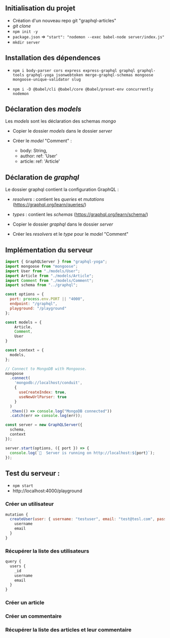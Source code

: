 ## Initialisation du projet

- Création d'un nouveau repo git "graphql-articles"
- _git clone_
- `npm init -y`
- `package.json` => `"start": "nodemon --exec babel-node server/index.js"`
- `mkdir server`

## Installation des dépendences

- `npm i body-parser cors express express-graphql graphql graphql-tools graphql-yoga jsonwebtoken merge-graphql-schemas mongoose mongoose-unique-validator slug`

- `npm i -D @babel/cli @babel/core @babel/preset-env concurrently nodemon`

## Déclaration des _models_

Les _models_ sont les déclaration des schemas _mongo_

- Copier le dossier _models_ dans le dossier _server_

- Créer le _model_ "Comment" : 
  - body: String,
  - author: ref: 'User'
  - article: ref: 'Article'

## Déclaration de _graphql_

Le dossier graphql contient la configuration GraphQL : 
- _resolvers_ : contient les _queries_ et _mutations_ (https://graphql.org/learn/queries/)
- _types_ : contient les _schemas_ (https://graphql.org/learn/schema/)

- Copier le dossier _graphql_ dans le dossier _server_
- Créer les _resolvers_ et le _type_ pour le _model_ "Comment"

## Implémentation du serveur

```js
import { GraphQLServer } from "graphql-yoga";
import mongoose from "mongoose";
import User from "./models/User";
import Article from "./models/Article";
import Comment from "./models/Comment";
import schema from "../graphql";

const options = {
  port: process.env.PORT || "4000",
  endpoint: "/graphql",
  playground: "/playground"
};

const models = {
    Article,
    Comment,
    User
}

const context = {
  models,
};

// Connect to MongoDB with Mongoose.
mongoose
  .connect(
    'mongodb://localhost/conduit',
    {
      useCreateIndex: true,
      useNewUrlParser: true
    }
  )
  .then(() => console.log("MongoDB connected"))
  .catch(err => console.log(err));

const server = new GraphQLServer({
  schema,
  context
});

server.start(options, ({ port }) => {
  console.log(`🚀  Server is running on http://localhost:${port}`);
});
```

## Test du serveur : 

- `npm start`
- http://localhost:4000/playground

### Créer un utilisateur

```js
mutation {
  createUser(user: { username: "testuser", email: "test@tesl.com", password: "TestPassword"}) {
    username
    email
  }
}
```

### Récupérer la liste des utilisateurs

```js
query {
  users {
    _id
    username
    email
  }
}
```

### Créer un article
### Créer un commentaire
### Récupérer la liste des articles et leur commentaire